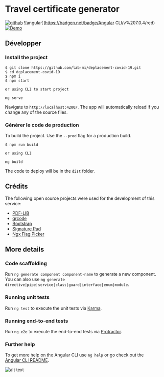 # Travel certificate generator 

[![github](https://badgen.net/badge/icon/github?icon=github&label)](https://github.com/ahmedbhl/Covid-19-certificate)
![angular](https://badgen.net/badge/Angular CLI/v%207.0.4/red)
[![Demo](https://badgen.net/badge/Demo/Demo/green)](https://deplacement-covid-19.web.app)

## Développer

### Install the project

```console
$ git clone https://github.com/lab-mi/deplacement-covid-19.git
$ cd deplacement-covid-19
$ npm i
$ npm start

or using CLI to start project

ng serve
```
Navigate to `http://localhost:4200/`. The app will automatically reload if you change any of the source files.

### Générer le code de production

To build the project. Use the `--prod` flag for a production build.

```console
$ npm run build

or using CLI

ng build
```

The code to deploy will be in the `dist` folder.

## Crédits

The following open source projects were used for the development of this service:

- [PDF-LIB](https://pdf-lib.js.org/)
- [qrcode](https://github.com/soldair/node-qrcode)
- [Bootstrap](https://getbootstrap.com/)
- [Signature Pad](https://www.npmjs.com/package/signature_pad)
- [Ngx Flag Picker](https://github.com/iamartyom/ngx-flag-picker)


## More details

### Code scaffolding

Run `ng generate component component-name` to generate a new component. You can also use `ng generate directive|pipe|service|class|guard|interface|enum|module`.

### Running unit tests

Run `ng test` to execute the unit tests via [Karma](https://karma-runner.github.io).

### Running end-to-end tests

Run `ng e2e` to execute the end-to-end tests via [Protractor](http://www.protractortest.org/).

### Further help

To get more help on the Angular CLI use `ng help` or go check out the [Angular CLI README](https://github.com/angular/angular-cli/blob/master/README.md).

![alt text](https://github.com/ahmedbhl/Covid-19-certificate/tree/develop/src/assets/images/screenshot.PNG?raw=true)
